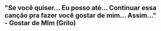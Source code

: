 ## "Se você quiser... Eu posso até... Continuar essa canção pra fazer você gostar de mim... Assim..." - Gostar de MIm (Grilo) 

<!--
**SophyaCuscuz/SophyaCuscuz** is a ✨ _special_ ✨ repository because its `README.md` (this file) appears on your GitHub profile.

Here are some ideas to get you started:

- 🔭 I’m currently working on ...
- 🌱 I’m currently learning ...
- 👯 I’m looking to collaborate on ...
- 🤔 I’m looking for help with ...
- 💬 Ask me about ...
- 📫 How to reach me: ...
- 😄 Pronouns: ...
- ⚡ Fun fact: ...
-->
